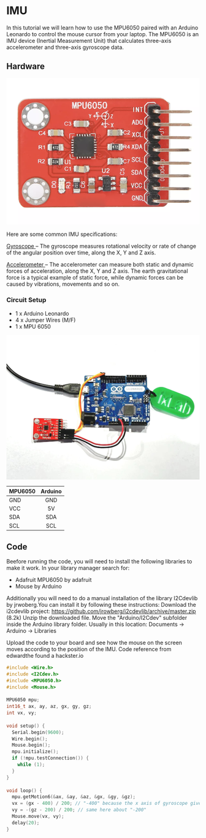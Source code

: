 # IMU

In this tutorial we will learn how to use the MPU6050 paired with an Arduino Leonardo to control the mouse cursor from your laptop.
The MPU6050 is an IMU device (Inertial Measurement Unit) that calculates three-axis accelerometer and three-axis gyroscope data.


## Hardware
![Image the MPU6050](./Images/MPU-6050.png)

Here are some common IMU specifications:

<u>Gyroscope </u> – The gyroscope measures rotational velocity or rate of change of the angular position over time, along the X, Y and Z axis. 

<u>Accelerometer </u> – The accelerometer can measure both static and dynamic forces of acceleration, along the X, Y and Z axis. The earth gravitational force is a typical example of static force, while dynamic forces can be caused by vibrations, movements and so on.


### Circuit Setup

* 1 x Arduino Leonardo
* 4 x Jumper Wires (M/F)
* 1 x MPU 6050

 ![Image of MPU6050 Diagram](./Images/MPU6050_circuit.jpeg)


|MPU6050    | Arduino        | 
| ------------- |:-------------:| 
| GND     | GND | 
| VCC     | 5V     |   
| SDA |  SDA   | 
| SCL | SCL      | 


## Code
Beefore running the code, you will need to install the following libraries to make it work. In your library manager search for:
- Adafruit MPU6050 by adafruit
- Mouse by Arduino
  
Additionally you will need to do a manual installation of the library I2Cdevlib by jrwoberg.You can install it by following these instructions:
Download the i2cdevlib project: https://github.com/jrowberg/i2cdevlib/archive/master.zip (8.2k)
Unzip the downloaded file.
Move the "Arduino/I2Cdev" subfolder inside the Arduino library folder. Usually in this location: Documents -> Arduino -> Libraries


Upload the code to your board and see how the mouse on the screen moves according to the position of the IMU. 
Code reference from edwardthe found a hackster.io

```C++
#include <Wire.h>
#include <I2Cdev.h>
#include <MPU6050.h>
#include <Mouse.h>

MPU6050 mpu;
int16_t ax, ay, az, gx, gy, gz;
int vx, vy;

void setup() {
  Serial.begin(9600);
  Wire.begin();
  Mouse.begin();
  mpu.initialize();
  if (!mpu.testConnection()) {
    while (1);
  }
}

void loop() {
  mpu.getMotion6(&ax, &ay, &az, &gx, &gy, &gz);
  vx = (gx - 400) / 200; // "-400" because the x axis of gyroscope give values about -350 while it's not moving. Change this value if you get something different using the TEST code, chacking if there are values far from zero.
  vy = -(gz - 200) / 200; // same here about "-200"
  Mouse.move(vx, vy);
  delay(20);
}
```

